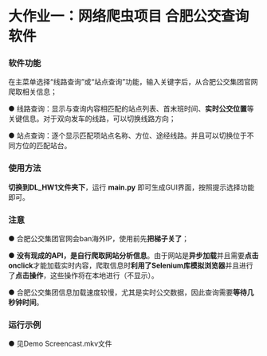 # 大作业一：网络爬虫项目 合肥公交查询软件

### 软件功能

  在主菜单选择“线路查询”或“站点查询”功能，输入关键字后，从合肥公交集团官网爬取相关信息；
  
  ● 线路查询：显示与查询内容相匹配的站点列表、首末班时间、**实时公交位置**等关键信息。对于双向发车的线路，可以切换线路方向；
  
  ● 站点查询：逐个显示匹配项站点名称、方位、途经线路。并且可以切换位于不同方位的匹配站台。
    
### 使用方法

  **切换到DL_HW1文件夹下**，运行 **main.py** 即可生成GUI界面，按照提示选择功能即可。

### 注意

  ● 合肥公交集团官网会ban海外IP，使用前先**把梯子关了**；
  
  ● **没有现成的API，是自行爬取网站分析信息**。由于网站是**异步加载**并且需要**点击onclick**才能加载实时内容，爬取信息时**利用了Selenium库模拟浏览器**并且进行了**点击操作**，这些操作将在本地进行（不显示）。
  
  ● 合肥公交集团信息加载速度较慢，尤其是实时公交数据，因此查询需要**等待几秒钟时间**。
  
### 运行示例

  ● 见Demo Screencast.mkv文件
